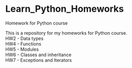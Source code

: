 # Learn_Python_Homeworks
Homework for Python course

This is a repository for my homeworks for Python course.  
HW2 - Data types  
HW4 - Functions  
HW5 - Modules  
HW6 - Classes and inheritance  
HW7 - Exceptions and Iterators  
